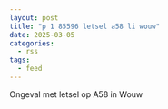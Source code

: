 ```yaml
---
layout: post
title: "p 1 85596 letsel a58 li wouw"
date: 2025-03-05
categories: 
  - rss
tags: 
  - feed
---
```


Ongeval met letsel op A58 in Wouw
